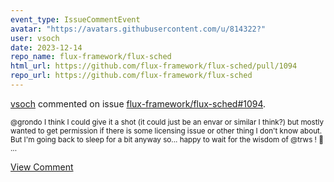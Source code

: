 ```yaml
---
event_type: IssueCommentEvent
avatar: "https://avatars.githubusercontent.com/u/814322?"
user: vsoch
date: 2023-12-14
repo_name: flux-framework/flux-sched
html_url: https://github.com/flux-framework/flux-sched/pull/1094
repo_url: https://github.com/flux-framework/flux-sched
---
```


<a href='https://github.com/vsoch' target='_blank'>vsoch</a> commented on issue <a href='https://github.com/flux-framework/flux-sched/pull/1094' target='_blank'>flux-framework/flux-sched#1094</a>.

<small>@grondo I think I could give it a shot (it could just be an envar or similar I think?) but mostly wanted to get permission if there is some licensing issue or other thing I don't know about. But I'm going back to sleep for a bit anyway so... happy to wait for the wisdom of @trws ! :raised_hands: ...</small>

<a href='https://github.com/flux-framework/flux-sched/pull/1094' target='_blank'>View Comment</a>